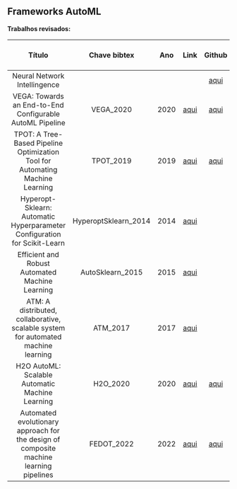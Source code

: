 ## Frameworks AutoML

**Trabalhos revisados:**


| Título | Chave bibtex | Ano | Link | Github | Página do resumo |
|:------:|:-------:|:---:|:----:|:----------------:|:----------------:|
|Neural Network Intellingence||||[aqui](https://github.com/microsoft/nni)||
|VEGA: Towards an End-to-End Configurable AutoML Pipeline|VEGA_2020|2020|[aqui](https://arxiv.org/abs/2011.01507)|[aqui](https://github.com/huawei-noah/vega)||
|TPOT: A Tree-Based Pipeline Optimization Tool for Automating Machine Learning|TPOT_2019|2019|[aqui](https://link.springer.com/chapter/10.1007/978-3-030-05318-5_8)|[aqui](https://epistasislab.github.io/tpot/)||
|Hyperopt-Sklearn: Automatic Hyperparameter Configuration for Scikit-Learn|HyperoptSklearn_2014|2014|[aqui](https://conference.scipy.org/proceedings/scipy2014/pdfs/komer.pdf)|||
|Efficient and Robust Automated Machine Learning|AutoSklearn_2015|2015|[aqui](https://ml.informatik.uni-freiburg.de/wp-content/uploads/papers/15-NIPS-auto-sklearn-preprint.pdf)|||
|ATM: A distributed, collaborative, scalable system for automated machine learning|ATM_2017|2017|[aqui](https://ieeexplore.ieee.org/document/8257923)|||
|H2O AutoML: Scalable Automatic Machine Learning|H2O_2020|2020|[aqui](https://www.automl.org/wp-content/uploads/2020/07/AutoML_2020_paper_61.pdf)|[aqui](https://github.com//h2oai/h2o-3/blob/master/h2o-docs/src/product/automl.rst)||
|Automated evolutionary approach for the design of composite machine learning pipelines|FEDOT_2022|2022|[aqui](https://arxiv.org/pdf/2106.15397.pdf)|[aqui](https://github.com/aimclub/FEDOT)||
